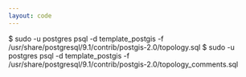 ```yaml
---
layout: code
---
```


$ sudo -u postgres psql -d template&#95;postgis -f /usr/share/postgresql/9.1/contrib/postgis-2.0/topology.sql
$ sudo -u postgres psql -d template&#95;postgis -f /usr/share/postgresql/9.1/contrib/postgis-2.0/topology&#95;comments.sql

